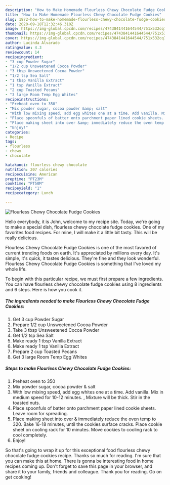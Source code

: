 ```yaml
---
description: "How to Make Homemade Flourless Chewy Chocolate Fudge Cookies"
title: "How to Make Homemade Flourless Chewy Chocolate Fudge Cookies"
slug: 1872-how-to-make-homemade-flourless-chewy-chocolate-fudge-cookies
date: 2020-09-18T12:32:46.310Z
image: https://img-global.cpcdn.com/recipes/4743841441644544/751x532cq70/flourless-chewy-chocolate-fudge-cookies-recipe-main-photo.jpg
thumbnail: https://img-global.cpcdn.com/recipes/4743841441644544/751x532cq70/flourless-chewy-chocolate-fudge-cookies-recipe-main-photo.jpg
cover: https://img-global.cpcdn.com/recipes/4743841441644544/751x532cq70/flourless-chewy-chocolate-fudge-cookies-recipe-main-photo.jpg
author: Lucinda Alvarado
ratingvalue: 4.3
reviewcount: 14
recipeingredient:
- "3 cup Powder Sugar"
- "1/2 cup Unsweetened Cocoa Powder"
- "3 tbsp Unsweetened Cocoa Powder"
- "1/2 tsp Sea Salt"
- "1 tbsp Vanilla Extract"
- "1 tsp Vanilla Extract"
- "2 cup Toasted Pecans"
- "3 large Room Temp Egg Whites"
recipeinstructions:
- "Preheat oven to 350"
- "Mix powder sugar, cocoa powder &amp; salt"
- "With low mixing speed, add egg whites one at a time. Add vanilla. Mix in medium speed for 10-12 minutes. , Mixture will be thick. Stir in the toasted nuts."
- "Place spoonfuls of batter onto parchment paper lined cookie sheets. Leave room for spreading."
- "Place making sheet into over &amp; immediately reduce the oven temp to 320. Bake 16-18 minutes, until the cookies surface cracks. Place cookie sheet on cooling rack for 10 minutes. Move cookies to cooling rack to cool completely."
- "Enjoy!"
categories:
- Recipe
tags:
- flourless
- chewy
- chocolate

katakunci: flourless chewy chocolate 
nutrition: 207 calories
recipecuisine: American
preptime: "PT23M"
cooktime: "PT50M"
recipeyield: "1"
recipecategory: Lunch

---
```



![Flourless Chewy Chocolate Fudge Cookies](https://img-global.cpcdn.com/recipes/4743841441644544/751x532cq70/flourless-chewy-chocolate-fudge-cookies-recipe-main-photo.jpg)

Hello everybody, it is John, welcome to my recipe site. Today, we're going to make a special dish, flourless chewy chocolate fudge cookies. One of my favorites food recipes. For mine, I will make it a little bit tasty. This will be really delicious.

Flourless Chewy Chocolate Fudge Cookies is one of the most favored of current trending foods on earth. It's appreciated by millions every day. It's simple, it's quick, it tastes delicious. They're fine and they look wonderful. Flourless Chewy Chocolate Fudge Cookies is something that I've loved my whole life.




To begin with this particular recipe, we must first prepare a few ingredients. You can have flourless chewy chocolate fudge cookies using 8 ingredients and 6 steps. Here is how you cook it.

<!--inarticleads1-->

##### The ingredients needed to make Flourless Chewy Chocolate Fudge Cookies:

1. Get 3 cup Powder Sugar
1. Prepare 1/2 cup Unsweetened Cocoa Powder
1. Take 3 tbsp Unsweetened Cocoa Powder
1. Get 1/2 tsp Sea Salt
1. Make ready 1 tbsp Vanilla Extract
1. Make ready 1 tsp Vanilla Extract
1. Prepare 2 cup Toasted Pecans
1. Get 3 large Room Temp Egg Whites




<!--inarticleads2-->

##### Steps to make Flourless Chewy Chocolate Fudge Cookies:

1. Preheat oven to 350
1. Mix powder sugar, cocoa powder &amp; salt
1. With low mixing speed, add egg whites one at a time. Add vanilla. Mix in medium speed for 10-12 minutes. , Mixture will be thick. Stir in the toasted nuts.
1. Place spoonfuls of batter onto parchment paper lined cookie sheets. Leave room for spreading.
1. Place making sheet into over &amp; immediately reduce the oven temp to 320. Bake 16-18 minutes, until the cookies surface cracks. Place cookie sheet on cooling rack for 10 minutes. Move cookies to cooling rack to cool completely.
1. Enjoy!




So that's going to wrap it up for this exceptional food flourless chewy chocolate fudge cookies recipe. Thanks so much for reading. I'm sure that you can make this at home. There is gonna be interesting food in home recipes coming up. Don't forget to save this page in your browser, and share it to your family, friends and colleague. Thank you for reading. Go on get cooking!
